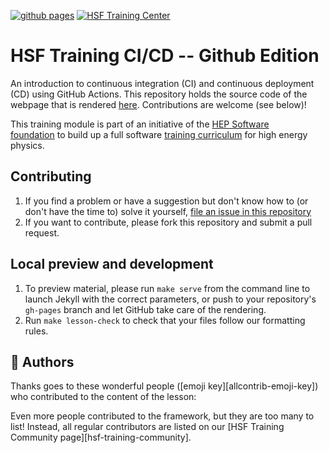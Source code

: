 [![github pages](https://github.com/hsf-training/hsf-training-cicd-github/actions/workflows/website.yml/badge.svg)](https://github.com/hsf-training/hsf-training-cicd-github/actions/workflows/website.yml)
[![HSF Training Center](https://img.shields.io/badge/HSF%20Training%20Center-browse-ff69b4)](https://hepsoftwarefoundation.org/training/curriculum.html)

HSF Training CI/CD -- Github Edition
====================================

An introduction to continuous integration (CI) and continuous deployment (CD) using GitHub Actions. This repository holds the source code of the webpage that is rendered [here](https://hsf-training.github.io/hsf-training-cicd-github/). Contributions are welcome (see below)!

This training module is part of an initiative of the [HEP Software foundation](https://hepsoftwarefoundation.org/) to build up a full software [training curriculum](https://hepsoftwarefoundation.org/training/curriculum) for high energy physics.

## Contributing

1. If you find a problem or have a suggestion but don't know how to (or don't have the time to) solve it yourself, [file an issue in this repository](https://github.com/hsf-training/hsf-training-cicd-github/issues)
2. If you want to contribute, please fork this repository and submit a pull request.

## Local preview and development

1.  To preview material,
    please run `make serve` from the command line
    to launch Jekyll with the correct parameters,
    or push to your repository's `gh-pages` branch
    and let GitHub take care of the rendering.
2.  Run `make lesson-check` to check that your files follow our formatting rules.

## 💖 Authors

<!-- If we have a primary author/maintainer, who kicked off the whole lessen etc, he should get a dedicated shoutout here -->

Thanks goes to these wonderful people ([emoji key][allcontrib-emoji-key]) who contributed to
the content of the lesson:

<!-- ALL-CONTRIBUTORS-LIST:START - Do not remove or modify this section -->
<!-- prettier-ignore-start -->
<!-- markdownlint-disable -->
<!-- markdownlint-restore -->
<!-- prettier-ignore-end -->

<!-- ALL-CONTRIBUTORS-LIST:END -->

Even more people contributed to the framework, but they are too many to list!
Instead, all regular contributors are listed on our [HSF Training Community page][hsf-training-community].
